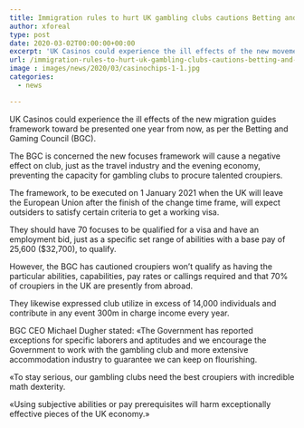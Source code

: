 ```yaml
---
title: Immigration rules to hurt UK gambling clubs cautions Betting and Gaming Council
author: xforeal 
type: post
date: 2020-03-02T00:00:00+00:00
excerpt: 'UK Casinos could experience the ill effects of the new movement guides framework toward be presented one year from now, as indicated by the Betting and Gaming Council (BGC) '
url: /immigration-rules-to-hurt-uk-gambling-clubs-cautions-betting-and-gaming-council/
image : images/news/2020/03/casinochips-1-1.jpg
categories:
  - news

---
```

UK Casinos could experience the ill effects of the new migration guides framework toward be presented one year from now, as per the Betting and Gaming Council (BGC). 

The BGC is concerned the new focuses framework will cause a negative effect on club, just as the travel industry and the evening economy, preventing the capacity for gambling clubs to procure talented croupiers. 

The framework, to be executed on 1 January 2021 when the UK will leave the European Union after the finish of the change time frame, will expect outsiders to satisfy certain criteria to get a working visa. 

They should have 70 focuses to be qualified for a visa and have an employment bid, just as a specific set range of abilities with a base pay of 25,600 ($32,700), to qualify. 

However, the BGC has cautioned croupiers won&#8217;t qualify as having the particular abilities, capabilities, pay rates or callings required and that 70&percnt; of croupiers in the UK are presently from abroad. 

They likewise expressed club utilize in excess of 14,000 individuals and contribute in any event 300m in charge income every year. 

BGC CEO Michael Dugher stated: &#171;The Government has reported exceptions for specific laborers and aptitudes and we encourage the Government to work with the gambling club and more extensive accommodation industry to guarantee we can keep on flourishing. 

&#171;To stay serious, our gambling clubs need the best croupiers with incredible math dexterity. 

&#171;Using subjective abilities or pay prerequisites will harm exceptionally effective pieces of the UK economy.&#187;
